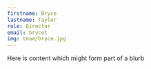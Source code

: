 ```yaml
---
firstname: Bryce 
lastname: Taylor
role: Director
email: brycet
img: team/bryce.jpg
---
```

Here is content which might form part of a blurb